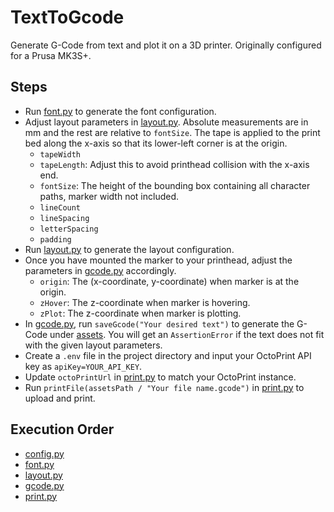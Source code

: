# TextToGcode
Generate G-Code from text and plot it on a 3D printer. Originally configured for a Prusa MK3S+.

## Steps
* Run [font.py](src/font.py) to generate the font configuration.
* Adjust layout parameters in [layout.py](src/layout.py). Absolute measurements are in mm and the rest are relative to  `fontSize`. The tape is applied to the print bed along the x-axis so that its lower-left corner is at the origin.
    * `tapeWidth`
    * `tapeLength`: Adjust this to avoid printhead collision with the x-axis end.
    * `fontSize`: The height of the bounding box containing all character paths, marker width not included.
    * `lineCount`
    * `lineSpacing`
    * `letterSpacing`
    * `padding`
* Run [layout.py](src/layout.py) to generate the layout configuration.
* Once you have mounted the marker to your printhead, adjust the parameters in [gcode.py](src/gcode.py) accordingly.
    * `origin`: The (x-coordinate, y-coordinate) when marker is at the origin.
    * `zHover`: The z-coordinate when marker is hovering.
    * `zPlot`: The z-coordinate when marker is plotting.
* In [gcode.py](src/gcode.py), run `saveGcode("Your desired text")` to generate the G-Code under [assets](src/assets). You will get an `AssertionError` if the text does not fit with the given layout parameters.
* Create a `.env` file in the project directory and input your OctoPrint API key as `apiKey=YOUR_API_KEY`.
* Update `octoPrintUrl` in [print.py](src/print.py) to match your OctoPrint instance.
* Run `printFile(assetsPath / "Your file name.gcode")` in [print.py](src/print.py) to upload and print.

## Execution Order
* [config.py](src/config.py)
* [font.py](src/font.py)
* [layout.py](src/layout.py)
* [gcode.py](src/gcode.py)
* [print.py](src/print.py)
